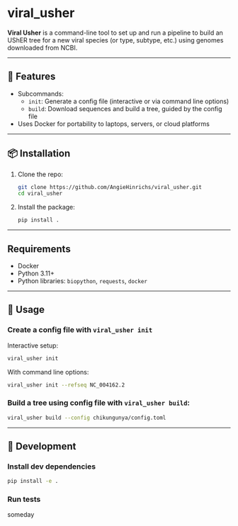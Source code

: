 # viral_usher

**Viral Usher** is a command-line tool to set up and run a pipeline to build an UShER tree for a new viral species (or type, subtype, etc.) using genomes downloaded from NCBI.

---

## 🔧 Features

- Subcommands:
  - `init`: Generate a config file (interactive or via command line options)
  - `build`: Download sequences and build a tree, guided by the config file
- Uses Docker for portability to laptops, servers, or cloud platforms

---

## 📦 Installation

1. Clone the repo:
   ```bash
   git clone https://github.com/AngieHinrichs/viral_usher.git
   cd viral_usher
   ```
2. Install the package:
    ```bash
    pip install .
    ```

---

## Requirements
- Docker
- Python 3.11+
- Python libraries: `biopython`, `requests`, `docker`

---

## 🚀 Usage

### Create a config file with `viral_usher init`
Interactive setup:

```bash
viral_usher init
```
With command line options:

```bash
viral_usher init --refseq NC_004162.2
```

### Build a tree using config file with `viral_usher build`:
```bash
viral_usher build --config chikungunya/config.toml
```

---

## 🧪 Development

### Install dev dependencies

```bash
pip install -e .
```

### Run tests
someday
